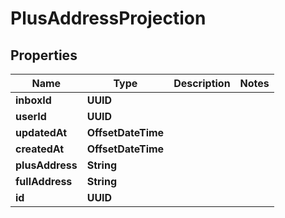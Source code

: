 

# PlusAddressProjection


## Properties

| Name | Type | Description | Notes |
|------------ | ------------- | ------------- | -------------|
|**inboxId** | **UUID** |  |  |
|**userId** | **UUID** |  |  |
|**updatedAt** | **OffsetDateTime** |  |  |
|**createdAt** | **OffsetDateTime** |  |  |
|**plusAddress** | **String** |  |  |
|**fullAddress** | **String** |  |  |
|**id** | **UUID** |  |  |



